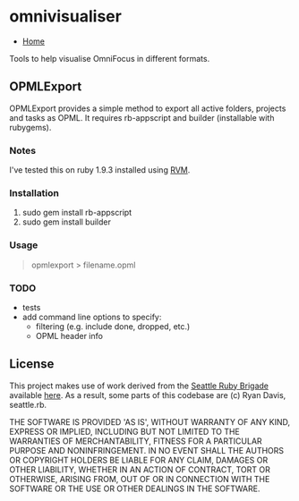 # omnivisualiser

* [Home](https://github.com/mrpraline/omnivisualiser)

Tools to help visualise OmniFocus in different formats.

## OPMLExport

OPMLExport provides a simple method to export all active folders, projects and tasks as OPML. It requires rb-appscript and builder (installable with rubygems).

### Notes

I've tested this on ruby 1.9.3 installed using [RVM](https://rvm.io/).

### Installation

1. sudo gem install rb-appscript
2. sudo gem install builder

### Usage

> opmlexport > filename.opml

### TODO

* tests
* add command line options to specify:
    * filtering (e.g. include done, dropped, etc.) 
    * OPML header info

## License

This project makes use of work derived from the [Seattle Ruby Brigade](https://github.com/seattlerb/) available [here](https://github.com/seattlerb/omnifocus). As a result, some parts of this codebase are (c) Ryan Davis, seattle.rb.

THE SOFTWARE IS PROVIDED 'AS IS', WITHOUT WARRANTY OF ANY KIND,
EXPRESS OR IMPLIED, INCLUDING BUT NOT LIMITED TO THE WARRANTIES OF
MERCHANTABILITY, FITNESS FOR A PARTICULAR PURPOSE AND NONINFRINGEMENT.
IN NO EVENT SHALL THE AUTHORS OR COPYRIGHT HOLDERS BE LIABLE FOR ANY
CLAIM, DAMAGES OR OTHER LIABILITY, WHETHER IN AN ACTION OF CONTRACT,
TORT OR OTHERWISE, ARISING FROM, OUT OF OR IN CONNECTION WITH THE
SOFTWARE OR THE USE OR OTHER DEALINGS IN THE SOFTWARE.
